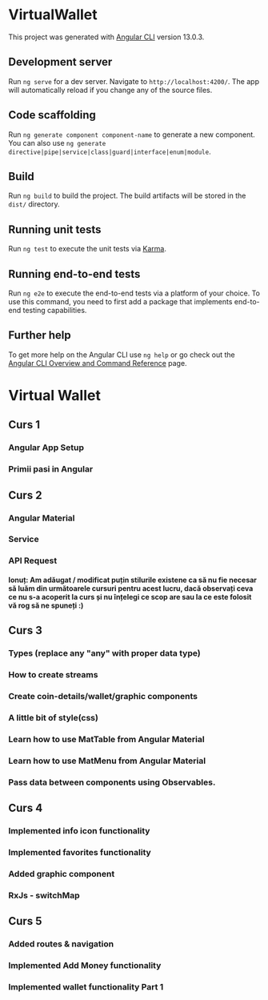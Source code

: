 # VirtualWallet

This project was generated with [Angular CLI](https://github.com/angular/angular-cli) version 13.0.3.

## Development server

Run `ng serve` for a dev server. Navigate to `http://localhost:4200/`. The app will automatically reload if you change any of the source files.

## Code scaffolding

Run `ng generate component component-name` to generate a new component. You can also use `ng generate directive|pipe|service|class|guard|interface|enum|module`.

## Build

Run `ng build` to build the project. The build artifacts will be stored in the `dist/` directory.

## Running unit tests

Run `ng test` to execute the unit tests via [Karma](https://karma-runner.github.io).

## Running end-to-end tests

Run `ng e2e` to execute the end-to-end tests via a platform of your choice. To use this command, you need to first add a package that implements end-to-end testing capabilities.

## Further help

To get more help on the Angular CLI use `ng help` or go check out the [Angular CLI Overview and Command Reference](https://angular.io/cli) page.

# Virtual Wallet
## Curs 1
### Angular App Setup
### Primii pasi in Angular

## Curs 2
### Angular Material
### Service
### API Request
#### Ionuț: Am adăugat / modificat puțin stilurile existene ca să nu fie necesar să luăm din următoarele cursuri pentru acest lucru, dacă observați ceva ce nu s-a acoperit la curs și nu înțelegi ce scop are sau la ce este folosit vă rog să ne spuneți :)

## Curs 3
### Types (replace any "any" with proper data type)
### How to create streams
### Create coin-details/wallet/graphic components
### A little bit of style(css)
### Learn how to use MatTable from Angular Material
### Learn how to use MatMenu from Angular Material
### Pass data between components using Observables.

## Curs 4
### Implemented info icon functionality
### Implemented favorites functionality
### Added graphic component
### RxJs - switchMap

## Curs 5
### Added routes & navigation
### Implemented Add Money functionality
### Implemented wallet functionality Part 1
